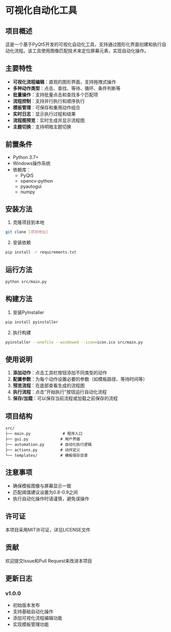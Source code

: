 # 可视化自动化工具

## 项目概述
这是一个基于PyQt5开发的可视化自动化工具，支持通过图形化界面创建和执行自动化流程。该工具使用图像匹配技术来定位屏幕元素，实现自动化操作。

## 主要特性
- **可视化流程编辑**：直观的图形界面，支持拖拽式操作
- **多种动作类型**：点击、查找、等待、循环、条件判断等
- **批量操作**：支持批量点击和查找多个匹配项
- **流程控制**：支持并行执行和顺序执行
- **模板管理**：可保存和重用动作组合
- **实时日志**：显示执行过程和结果
- **流程图预览**：实时生成并显示流程图
- **主题切换**：支持明暗主题切换

## 前置条件
- Python 3.7+
- Windows操作系统
- 依赖库：
  - PyQt5
  - opencv-python
  - pyautogui
  - numpy

## 安装方法
1. 克隆项目到本地
```bash
git clone [项目地址]
```

2. 安装依赖
```bash
pip install -r requirements.txt
```

## 运行方法
```bash
python src/main.py
```

## 构建方法
1. 安装PyInstaller
```bash
pip install pyinstaller
```

2. 执行构建
```bash
pyinstaller --onefile --windowed --icon=icon.ico src/main.py
```

## 使用说明
1. **添加动作**：点击工具栏按钮添加不同类型的动作
2. **配置参数**：为每个动作设置必要的参数（如模板路径、等待时间等）
3. **预览流程**：在底部查看生成的流程图
4. **执行流程**：点击"开始执行"按钮运行自动化流程
5. **保存/加载**：可以保存当前流程或加载之前保存的流程

## 项目结构
```
src/
├── main.py              # 程序入口
├── gui.py              # 用户界面
├── automation.py       # 自动化执行逻辑
├── actions.py          # 动作定义
└── templates/          # 模板保存目录
```

## 注意事项
- 确保模板图像与屏幕显示一致
- 匹配阈值建议设置为0.8-0.9之间
- 执行自动化操作时请谨慎，避免误操作

## 许可证
本项目采用MIT许可证，详见LICENSE文件

## 贡献
欢迎提交Issue和Pull Request来改进本项目

## 更新日志
### v1.0.0
- 初始版本发布
- 支持基础自动化操作
- 添加可视化流程编辑功能
- 实现模板管理功能